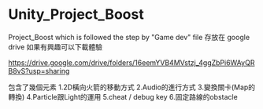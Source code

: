 # Unity_Project_Boost
Project_Boost which is followed the step by "Game dev"
file 存放在 google drive
如果有興趣可以下載體驗

https://drive.google.com/drive/folders/16eemYVB4MVstzj_4ggZbPi6WAyQRB8vS?usp=sharing

包含了幾個元素
1.2D橫向火箭的移動方式
2.Audio的進行方式
3.變換關卡(Map的轉換)
4.Particle跟Light的運用
5.cheat / debug key
6.固定路線的obstacle
